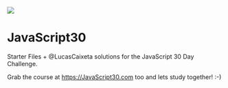 ![](https://javascript30.com/images/JS3-social-share.png)

# JavaScript30
Starter Files + @LucasCaixeta solutions for the JavaScript 30 Day Challenge.

Grab the course at https://JavaScript30.com too and lets study together! :-)